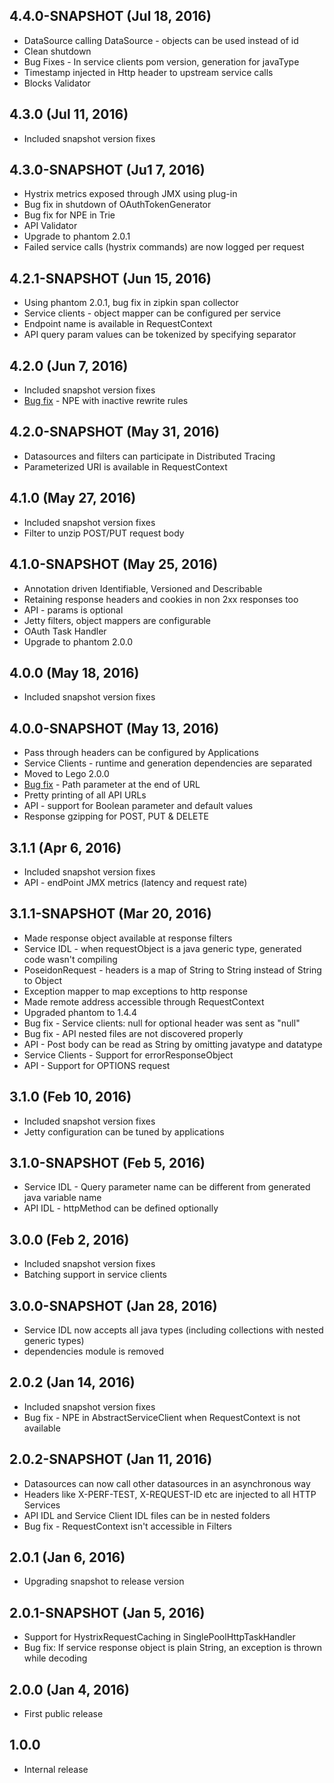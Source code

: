 ## 4.4.0-SNAPSHOT (Jul 18, 2016)
- DataSource calling DataSource - objects can be used instead of id
- Clean shutdown
- Bug Fixes - In service clients pom version, generation for javaType
- Timestamp injected in Http header to upstream service calls
- Blocks Validator

## 4.3.0 (Jul 11, 2016)
- Included snapshot version fixes

## 4.3.0-SNAPSHOT (Ju1 7, 2016)
- Hystrix metrics exposed through JMX using plug-in
- Bug fix in shutdown of OAuthTokenGenerator
- Bug fix for NPE in Trie
- API Validator
- Upgrade to phantom 2.0.1
- Failed service calls (hystrix commands) are now logged per request

## 4.2.1-SNAPSHOT (Jun 15, 2016)
- Using phantom 2.0.1, bug fix in zipkin span collector
- Service clients - object mapper can be configured per service
- Endpoint name is available in RequestContext
- API query param values can be tokenized by specifying separator

## 4.2.0 (Jun 7, 2016)
- Included snapshot version fixes
- [Bug fix](https://github.com/flipkart-incubator/Poseidon/issues/31) - NPE with inactive rewrite rules

## 4.2.0-SNAPSHOT (May 31, 2016)
- Datasources and filters can participate in Distributed Tracing
- Parameterized URI is available in RequestContext

## 4.1.0 (May 27, 2016)
- Included snapshot version fixes
- Filter to unzip POST/PUT request body

## 4.1.0-SNAPSHOT (May 25, 2016)
- Annotation driven Identifiable, Versioned and Describable
- Retaining response headers and cookies in non 2xx responses too
- API - params is optional
- Jetty filters, object mappers are configurable
- OAuth Task Handler
- Upgrade to phantom 2.0.0

## 4.0.0 (May 18, 2016)
- Included snapshot version fixes

## 4.0.0-SNAPSHOT (May 13, 2016)
- Pass through headers can be configured by Applications
- Service Clients - runtime and generation dependencies are separated
- Moved to Lego 2.0.0
- [Bug fix](https://github.com/flipkart-incubator/Poseidon/issues/17) - Path parameter at the end of URL
- Pretty printing of all API URLs
- API - support for Boolean parameter and default values
- Response gzipping for POST, PUT & DELETE

## 3.1.1 (Apr 6, 2016)
- Included snapshot version fixes
- API - endPoint JMX metrics (latency and request rate)

## 3.1.1-SNAPSHOT (Mar 20, 2016)
- Made response object available at response filters
- Service IDL - when requestObject is a java generic type, generated code wasn't compiling
- PoseidonRequest - headers is a map of String to String instead of String to Object
- Exception mapper to map exceptions to http response
- Made remote address accessible through RequestContext
- Upgraded phantom to 1.4.4
- Bug fix - Service clients: null for optional header was sent as "null"
- Bug fix - API nested files are not discovered properly
- API - Post body can be read as String by omitting javatype and datatype
- Service Clients - Support for errorResponseObject
- API - Support for OPTIONS request

## 3.1.0 (Feb 10, 2016)
- Included snapshot version fixes
- Jetty configuration can be tuned by applications

## 3.1.0-SNAPSHOT (Feb 5, 2016)
- Service IDL - Query parameter name can be different from generated java variable name
- API IDL - httpMethod can be defined optionally

## 3.0.0 (Feb 2, 2016)
- Included snapshot version fixes
- Batching support in service clients

## 3.0.0-SNAPSHOT (Jan 28, 2016)
- Service IDL now accepts all java types (including collections with nested generic types)
- dependencies module is removed

## 2.0.2 (Jan 14, 2016)
- Included snapshot version fixes
- Bug fix - NPE in AbstractServiceClient when RequestContext is not available

## 2.0.2-SNAPSHOT (Jan 11, 2016)
- Datasources can now call other datasources in an asynchronous way
- Headers like X-PERF-TEST, X-REQUEST-ID etc are injected to all HTTP Services
- API IDL and Service Client IDL files can be in nested folders
- Bug fix - RequestContext isn't accessible in Filters
 
## 2.0.1 (Jan 6, 2016)
- Upgrading snapshot to release version

## 2.0.1-SNAPSHOT (Jan 5, 2016)
- Support for HystrixRequestCaching in SinglePoolHttpTaskHandler
- Bug fix: If service response object is plain String, an exception is thrown while decoding 

## 2.0.0  (Jan 4, 2016)
- First public release

## 1.0.0
- Internal release
